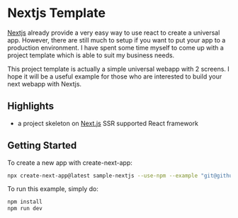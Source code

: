 # Nextjs Template

[Nextjs](https://github.com/zeit/next.js) already provide a very easy way to use react to create a universal app. However, there are still much to setup if you want to put your app to a production environment. I have spent some time myself to come up with a project template which is able to suit my business needs.

This project template is actually a simple universal webapp with 2 screens. I hope it will be a useful example for those who are interested to build your next webapp with Nextjs.

## Highlights

- a project skeleton on [Next.js](https://github.com/zeit/next.js/) SSR supported React framework

## Getting Started

To create a new app with create-next-app:

```sh
npx create-next-app@latest sample-nextjs --use-npm --example "git@github.com:brainmadrovl/nextjs-template.git"
```

To run this example, simply do:

```sh
npm install
npm run dev
```

